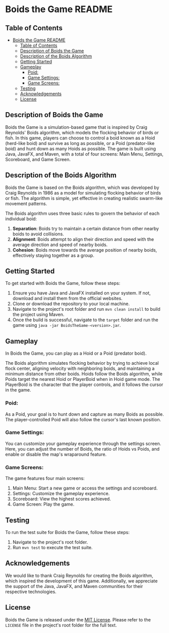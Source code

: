 # Boids the Game README

## Table of Contents
- [Boids the Game README](#boids-the-game-readme)
  - [Table of Contents](#table-of-contents)
  - [Description of Boids the Game](#description-of-boids-the-game)
  - [Description of the Boids Algorithm](#description-of-the-boids-algorithm)
  - [Getting Started](#getting-started)
  - [Gameplay](#gameplay)
    - [Poid:](#poid)
    - [Game Settings:](#game-settings)
    - [Game Screens:](#game-screens)
  - [Testing](#testing)
  - [Acknowledgements](#acknowledgements)
  - [License](#license)

## Description of Boids the Game
Boids the Game is a simulation-based game that is inspired by Craig Reynolds' Boids algorithm, which models the flocking behavior of birds or fish. In this game, players can choose to control a boid known as a Hoid (herd-like boid) and survive as long as possible, or a Poid (predator-like boid) and hunt down as many Hoids as possible. The game is built using Java, JavaFX, and Maven, with a total of four screens: Main Menu, Settings, Scoreboard, and Game Screen.

## Description of the Boids Algorithm
Boids the Game is based on the Boids algorithm, which was developed by Craig Reynolds in 1986 as a model for simulating flocking behavior of birds or fish. The algorithm is simple, yet effective in creating realistic swarm-like movement patterns.

The Boids algorithm uses three basic rules to govern the behavior of each individual boid:

1. **Separation**: Boids try to maintain a certain distance from other nearby boids to avoid collisions.
2. **Alignment**: Boids attempt to align their direction and speed with the average direction and speed of nearby boids.
3. **Cohesion**: Boids move towards the average position of nearby boids, effectively staying together as a group.

## Getting Started
To get started with Boids the Game, follow these steps:

1. Ensure you have Java and JavaFX installed on your system. If not, download and install them from the official websites.
2. Clone or download the repository to your local machine.
3. Navigate to the project's root folder and run `mvn clean install` to build the project using Maven.
4. Once the build is successful, navigate to the `target` folder and run the game using `java -jar BoidsTheGame-<version>.jar`.

## Gameplay
In Boids the Game, you can play as a Hoid or a Poid (predator boid). 

The Boids algorithm simulates flocking behavior by trying to achieve local flock center, aligning velocity with neighboring boids, and maintaining a minimum distance from other boids. Hoids follow the Boids algorithm, while Poids target the nearest Hoid or PlayerBoid when in Hoid game mode. The PlayerBoid is the character that the player controls, and it follows the cursor in the game.


### Poid:
As a Poid, your goal is to hunt down and capture as many Boids as possible. The player-controlled Poid will also follow the cursor's last known position.

### Game Settings:
You can customize your gameplay experience through the settings screen. Here, you can adjust the number of Boids, the ratio of Hoids vs Poids, and enable or disable the map's wraparound feature.

### Game Screens:
The game features four main screens:
1. Main Menu: Start a new game or access the settings and scoreboard.
2. Settings: Customize the gameplay experience.
3. Scoreboard: View the highest scores achieved.
4. Game Screen: Play the game.

## Testing
To run the test suite for Boids the Game, follow these steps:

1. Navigate to the project's root folder.
2. Run `mvn test` to execute the test suite.

## Acknowledgements
We would like to thank Craig Reynolds for creating the Boids algorithm, which inspired the development of this game. Additionally, we appreciate the support of the Java, JavaFX, and Maven communities for their respective technologies.

## License
Boids the Game is released under the [MIT License](https://opensource.org/licenses/MIT). Please refer to the `LICENSE` file in the project's root folder for the full text.
